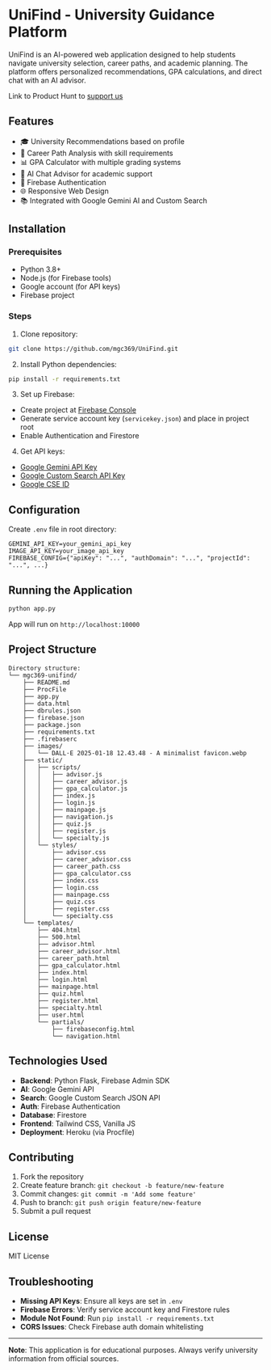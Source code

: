 
# UniFind - University Guidance Platform

UniFind is an AI-powered web application designed to help students navigate university selection, career paths, and academic planning. The platform offers personalized recommendations, GPA calculations, and direct chat with an AI advisor.

Link to Product Hunt to [support us](https://www.producthunt.com/posts/unifind?embed=true&utm_source=badge-featured&utm_medium=badge&utm_souce=badge-unifind)

## Features

- 🎓 University Recommendations based on profile
- 💼 Career Path Analysis with skill requirements
- 📊 GPA Calculator with multiple grading systems
- 🤖 AI Chat Advisor for academic support
- 🔐 Firebase Authentication
- 🌐 Responsive Web Design
- 📚 Integrated with Google Gemini AI and Custom Search

## Installation

### Prerequisites
- Python 3.8+
- Node.js (for Firebase tools)
- Google account (for API keys)
- Firebase project

### Steps
1. Clone repository:
```bash
git clone https://github.com/mgc369/UniFind.git
```

2. Install Python dependencies:
```bash
pip install -r requirements.txt
```

3. Set up Firebase:
- Create project at [Firebase Console](https://console.firebase.google.com/)
- Generate service account key (`servicekey.json`) and place in project root
- Enable Authentication and Firestore

4. Get API keys:
- [Google Gemini API Key](https://ai.google.dev/)
- [Google Custom Search API Key](https://developers.google.com/custom-search/v1/overview)
- [Google CSE ID](https://programmablesearchengine.google.com/)

## Configuration

Create `.env` file in root directory:
```env
GEMINI_API_KEY=your_gemini_api_key
IMAGE_API_KEY=your_image_api_key
FIREBASE_CONFIG={"apiKey": "...", "authDomain": "...", "projectId": "...", ...}
```

## Running the Application

```bash
python app.py
```
App will run on `http://localhost:10000`

## Project Structure
```
Directory structure:
└── mgc369-unifind/
    ├── README.md
    ├── ProcFile
    ├── app.py
    ├── data.html
    ├── dbrules.json
    ├── firebase.json
    ├── package.json
    ├── requirements.txt
    ├── .firebaserc
    ├── images/
    │   └── DALL·E 2025-01-18 12.43.48 - A minimalist favicon.webp
    ├── static/
    │   ├── scripts/
    │   │   ├── advisor.js
    │   │   ├── career_advisor.js
    │   │   ├── gpa_calculator.js
    │   │   ├── index.js
    │   │   ├── login.js
    │   │   ├── mainpage.js
    │   │   ├── navigation.js
    │   │   ├── quiz.js
    │   │   ├── register.js
    │   │   └── specialty.js
    │   └── styles/
    │       ├── advisor.css
    │       ├── career_advisor.css
    │       ├── career_path.css
    │       ├── gpa_calculator.css
    │       ├── index.css
    │       ├── login.css
    │       ├── mainpage.css
    │       ├── quiz.css
    │       ├── register.css
    │       └── specialty.css
    └── templates/
        ├── 404.html
        ├── 500.html
        ├── advisor.html
        ├── career_advisor.html
        ├── career_path.html
        ├── gpa_calculator.html
        ├── index.html
        ├── login.html
        ├── mainpage.html
        ├── quiz.html
        ├── register.html
        ├── specialty.html
        ├── user.html
        └── partials/
            ├── firebaseconfig.html
            └── navigation.html

```

## Technologies Used
- **Backend**: Python Flask, Firebase Admin SDK
- **AI**: Google Gemini API
- **Search**: Google Custom Search JSON API
- **Auth**: Firebase Authentication
- **Database**: Firestore
- **Frontend**: Tailwind CSS, Vanilla JS
- **Deployment**: Heroku (via Procfile)

## Contributing
1. Fork the repository
2. Create feature branch: `git checkout -b feature/new-feature`
3. Commit changes: `git commit -m 'Add some feature'`
4. Push to branch: `git push origin feature/new-feature`
5. Submit a pull request

## License
MIT License

## Troubleshooting
- **Missing API Keys**: Ensure all keys are set in `.env`
- **Firebase Errors**: Verify service account key and Firestore rules
- **Module Not Found**: Run `pip install -r requirements.txt`
- **CORS Issues**: Check Firebase auth domain whitelisting

---

**Note**: This application is for educational purposes. Always verify university information from official sources.
